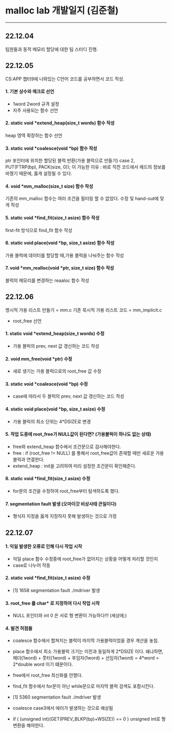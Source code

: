 # malloc lab 개발일지 (김준철)

---

## 22.12.04

팀원들과 동적 메모리 할당에 대한 팀 스터디 진행.

## 22.12.05

CS:APP 챕터9에 나와있는 C언어 코드를 공부하면서 코드 작성.

#### 1. 기본 상수와 매크로 선언

-   1word 2word 규격 설정
-   자주 사용되는 함수 선언

#### 2. static void \*extend_heap(size_t words) 함수 작성

heap 영역 확장하는 함수 선언

#### 3. static void \*coalesce(void \*bp) 함수 작성

ptr 포인터에 위치한 할당된 블럭 반환(가용 블럭으로 만들기)
case 2, PUT(FTRP(bp), PACK(size, 0)); 이 가능한 이유 :
바로 직전 코드에서 헤드의 정보를 바꿨기 때문에, 옳게 설정될 수 있다.

#### 4. void \*mm_malloc(size_t size) 함수 작성

기존의 mm_malloc 함수는 여러 조건을 필터링 할 수 없었다.
수정 및 hand-out에 맞게 작성

#### 5. static void \*find_fit(size_t asize) 함수 작성

first-fit 방식으로 find_fit 함수 작성

#### 6. static void place(void \*bp, size_t asize) 함수 작성

가용 블럭에 데이터를 할당할 때,가용 블럭을 나눠주는 함수 작성

#### 7. void *mm_realloc(void *ptr, size_t size) 함수 작성

블럭의 메모리를 변경하는 reaaloc 함수 작성

## 22.12.06

명시적 가용 리스트 만들기 = mm.c
기존 묵시적 가용 리스트 코드 = mm_implicit.c

-   root_free 선언

#### 1. static void \*extend_heap(size_t words) 수정

-   가용 블럭의 prev, next 값 갱신하는 코드 작성

#### 2. void mm_free(void \*ptr) 수정

-   새로 생기는 가용 블럭으로의 root_free 값 수정

#### 3. static void \*coalesce(void \*bp) 수정

-   case에 따라서 두 블럭의 prev, next 값 갱신하는 코드 작성

#### 4. static void place(void \*bp, size_t asize) 수정

-   가용 블럭의 최소 단위는 4\*DSIZE로 변경

#### 5. 작업 도중에 root_free가 NULL값이 된다면? (가용블럭이 하나도 없는 상태)

-   free와 extend_heap 함수에서 조건문으로 검사해야한다.
-   free : if (root_free != NULL) 를 통해서 root_free값이 존재할 때만 새로운 가용 블럭과 연결한다.
-   extend_heap : init을 고려하여 미리 설정한 조건문이 확인해준다.

#### 6. static void \*find_fit(size_t asize) 수정

-   for문의 조건을 수정하여 root_free부터 탐색하도록 했다.

#### 7. segmentation fault 발생 (오마이갓 비상사태 큰일이다)

-   형식자 지정을 옳게 지정하지 못해 발생하는 것으로 가정

## 22.12.07

#### 1. 익일 발생한 오류로 인해 다시 작업 시작

-   익일 place 함수 수정중에 root_free가 없어지는 상황을 어떻게 처리할 것인지
-   case로 나누어 작동

#### 2. static void \*find_fit(size_t asize) 수정

-   [1] 1658 segmentation fault ./mdriver 발생

#### 3. root_free 를 char\* 로 지정하여 다시 작업 시작

-   NULL 포인터와 int 0 은 서로 형 변환이 가능하다!!! (세상에;)

#### 4. 발견 허점들

-   coalesce 함수에서 합쳐지는 블럭이 마지막 가용블럭이었을 경우 계산을 놓침.
-   place 함수에서 최소 가용블럭 크기는 이전과 동일하게 2\*DSIZE 이다.
    왜냐하면, 헤더(1word) + 풋터(1word) + 후임자(1word) + 선임자(1word) = 4\*word = 2\*double word 이기 떄문이다.
-   free에서 root_free 최신화를 안했다.
-   find_fit 함수에서 for문이 아닌 while문으로 마지막 블럭 검색도 포함시킨다.
-   [1] 5360 segmentation fault ./mdriver 발생

-   coalesce case3에서 에러가 발생하는 것으로 예상됨
-   if ( (unsigned int)(GET(PREV_BLKP(bp)+WSIZE)) == 0 )
    unsigned int로 형변환을 해야한다.
